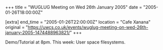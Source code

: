 +++
title = "WUGLUG Meeting on Wed 26th January 2005"
date = "2005-01-26T18:00:00Z"

[extra]
end_time = "2005-01-26T22:00:00Z"
location = "Cafe Xanana"
original = "https://uwcs.co.uk/events/wuglug-meeting-on-wed-26th-january-2005-1474488963821/"
+++

Demo/Tutorial at 8pm. This week: User space filesystems.

